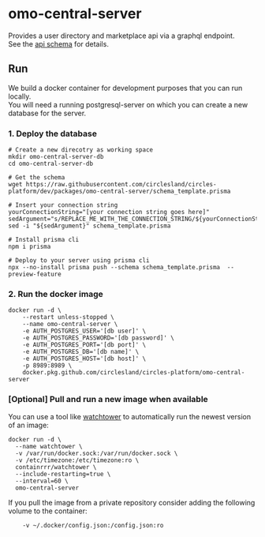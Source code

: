 # omo-central-server
Provides a user directory and marketplace api via a graphql endpoint.  
See the [api schema](https://github.com/circlesland/circles-platform/blob/dev/packages/omo-central-interfaces/src/schema.graphql) for details.

## Run
We build a docker container for development purposes that you can run locally.  
You will need a running postgresql-server on which you can create a new database for the server.  

### 1. Deploy the database
```shell
# Create a new direcotry as working space
mkdir omo-central-server-db
cd omo-central-server-db

# Get the schema
wget https://raw.githubusercontent.com/circlesland/circles-platform/dev/packages/omo-central-server/schema_template.prisma

# Insert your connection string
yourConnectionString="[your connection string goes here]"
sedArgument="s/REPLACE_ME_WITH_THE_CONNECTION_STRING/${yourConnectionString//\//\\/}/g"
sed -i "${sedArgument}" schema_template.prisma

# Install prisma cli
npm i prisma

# Deploy to your server using prisma cli
npx --no-install prisma push --schema schema_template.prisma  --preview-feature
```

### 2. Run the docker image
```shell
docker run -d \
	--restart unless-stopped \
	--name omo-central-server \
	-e AUTH_POSTGRES_USER='[db user]' \
	-e AUTH_POSTGRES_PASSWORD='[db password]' \
	-e AUTH_POSTGRES_PORT='[db port]' \
	-e AUTH_POSTGRES_DB='[db name]' \
	-e AUTH_POSTGRES_HOST='[db host]' \
	-p 8989:8989 \
	docker.pkg.github.com/circlesland/circles-platform/omo-central-server
```

### [Optional] Pull and run a new image when available
You can use a tool like [watchtower](https://containrrr.dev/watchtower/) to automatically run the newest version of an image:
```shell
docker run -d \
  --name watchtower \
  -v /var/run/docker.sock:/var/run/docker.sock \
  -v /etc/timezone:/etc/timezone:ro \
  containrrr/watchtower \
  --include-restarting=true \
  --interval=60 \
  omo-central-server
```
If you pull the image from a private repository consider adding the following volume to the container:
```shell
    -v ~/.docker/config.json:/config.json:ro
  ```